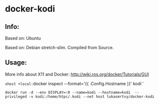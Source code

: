 # docker-kodi

## Info:
Based on: Ubuntu

Based on: Debian stretch-slim. Compiled from Source.

## Usage:
More info about X11 and Docker: http://wiki.ros.org/docker/Tutorials/GUI

`xhost +local:`docker inspect --format='{{ .Config.Hostname }}' kodi``

`docker run -d --env DISPLAY=:0 --name=kodi --hostname=kodi  --privileged -v kodi:/home/htpc/.kodi --net host lukasmrtvy/docker-kodi`
